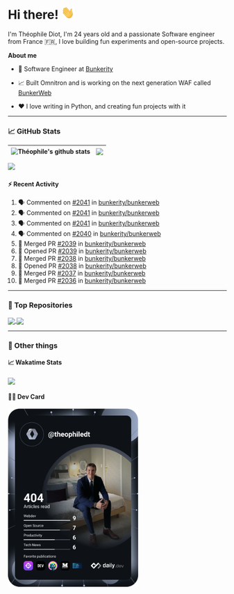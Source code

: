 # Hi there! <img src="./wave.gif" width="30px" height="30px" />

I'm Théophile Diot, I'm 24 years old and a passionate Software engineer from France 🇫🇷, I love building fun experiments and open-source projects.

**About me**

- 💼 Software Engineer at [Bunkerity](https://www.bunkerity.com/)

- 📈 Built Omnitron and is working on the next generation WAF called [BunkerWeb](https://www.bunkerweb.io)

- ❤️ I love writing in Python, and creating fun projects with it

---

### 📈 GitHub Stats

| <img align="center" src="https://github-readme-stats.vercel.app/api?username=TheophileDiot&show_icons=true&include_all_commits=true&theme=algolia&hide_border=true&rank_icon=github" alt="Théophile's github stats" /> | <img align="center" src="https://github-readme-stats.vercel.app/api/top-langs/?username=TheophileDiot&layout=compact&theme=algolia&hide_border=true" /> |
| ---------------------------------------------------------------------------------------------------------------------------------------------------------------------------------------------------------------------- | ------------------------------------------------------------------------------------------------------------------------------------------------------- |

![](https://github-readme-activity-graph.vercel.app/graph?username=TheophileDiot&theme=tokyo-night)

#### :zap: Recent Activity

<!--START_SECTION:activity-->
1. 🗣 Commented on [#2041](https://github.com/bunkerity/bunkerweb/issues/2041#issuecomment-2687301916) in [bunkerity/bunkerweb](https://github.com/bunkerity/bunkerweb)
2. 🗣 Commented on [#2041](https://github.com/bunkerity/bunkerweb/issues/2041#issuecomment-2687168199) in [bunkerity/bunkerweb](https://github.com/bunkerity/bunkerweb)
3. 🗣 Commented on [#2041](https://github.com/bunkerity/bunkerweb/issues/2041#issuecomment-2687138384) in [bunkerity/bunkerweb](https://github.com/bunkerity/bunkerweb)
4. 🗣 Commented on [#2040](https://github.com/bunkerity/bunkerweb/issues/2040#issuecomment-2687126909) in [bunkerity/bunkerweb](https://github.com/bunkerity/bunkerweb)
5. 🎉 Merged PR [#2039](https://github.com/bunkerity/bunkerweb/pull/2039) in [bunkerity/bunkerweb](https://github.com/bunkerity/bunkerweb)
6. 💪 Opened PR [#2039](https://github.com/bunkerity/bunkerweb/pull/2039) in [bunkerity/bunkerweb](https://github.com/bunkerity/bunkerweb)
7. 🎉 Merged PR [#2038](https://github.com/bunkerity/bunkerweb/pull/2038) in [bunkerity/bunkerweb](https://github.com/bunkerity/bunkerweb)
8. 💪 Opened PR [#2038](https://github.com/bunkerity/bunkerweb/pull/2038) in [bunkerity/bunkerweb](https://github.com/bunkerity/bunkerweb)
9. 🎉 Merged PR [#2037](https://github.com/bunkerity/bunkerweb/pull/2037) in [bunkerity/bunkerweb](https://github.com/bunkerity/bunkerweb)
10. 🎉 Merged PR [#2036](https://github.com/bunkerity/bunkerweb/pull/2036) in [bunkerity/bunkerweb](https://github.com/bunkerity/bunkerweb)
<!--END_SECTION:activity-->

---

### 🔧 Top Repositories

<a href="https://github.com/bunkerity/bunkerweb">
  <img align="center" src="https://github-readme-stats.vercel.app/api/pin/?username=Bunkerity&repo=bunkerweb&theme=algolia" />
</a>
<a href="https://github.com/TheophileDiot/Omnitron">
  <img align="center" src="https://github-readme-stats.vercel.app/api/pin/?username=TheophileDiot&repo=Omnitron&theme=algolia" />
</a>

---

### 🎉 Other things

#### 📈 Wakatime Stats

<a href="https://wakatime.com/@theophile_bunkerity">
  <img align="center" src="https://github-readme-stats.vercel.app/api/wakatime?username=3aa5ce41-c253-43d9-8441-a721e446a45f&layout=compact&theme=algolia" />
</a>

#### 👨‍💻 Dev Card

<a href="https://app.daily.dev/TheophileDt">
  <img src="./devcard.svg" width="300" alt="Théophile Diot's Dev Card"/>
</a>
